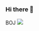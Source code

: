 ### Hi there 👋

<!--
**HaYoung-Jang/HaYoung-Jang** is a ✨ _special_ ✨ repository because its `README.md` (this file) appears on your GitHub profile.

Here are some ideas to get you started:

- 🔭 I’m currently working on ...
- 🌱 I’m currently learning ...
- 👯 I’m looking to collaborate on ...
- 🤔 I’m looking for help with ...
- 💬 Ask me about ...
- 📫 How to reach me: ...
- 😄 Pronouns: ...
- ⚡ Fun fact: ...
-->

BOJ
<a href="https://solved.ac/wkd7198"><img src="http://mazassumnida.wtf/api/v2/generate_badge?boj=wkd7198"></a>
